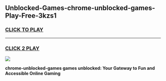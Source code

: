 
## Unblocked-Games-chrome-unblocked-games-Play-Free-3kzs1
<h3>
<a href="https://premium76.site?title=chrome-unblocked-games&ref=10A">CLICK TO PLAY</a></h3>
<hr>

<h3>
<a href="https://premium76.site?title=chrome-unblocked-games&ref=10A">CLICK 2 PLAY</a>
  
</h3>

<a href="https://premium76.site?title=chrome-unblocked-games&ref=10A"><img src="https://clearcache.store/games.png"></a>


**chrome-unblocked-games games unblocked: Your Gateway to Fun and Accessible Online Gaming**
